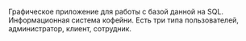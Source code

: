 Графическое приложение для работы с базой данной на SQL. 
Информационная система кофейни.
Есть три типа пользователей, администратор, клиент, сотрудник.
